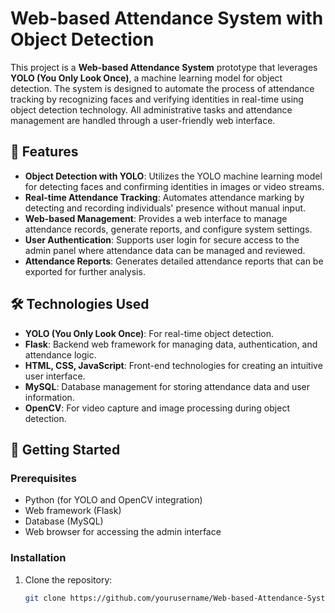# Web-based Attendance System with Object Detection

This project is a **Web-based Attendance System** prototype that leverages **YOLO (You Only Look Once)**, a machine learning model for object detection. The system is designed to automate the process of attendance tracking by recognizing faces and verifying identities in real-time using object detection technology. All administrative tasks and attendance management are handled through a user-friendly web interface.

## 📜 Features

- **Object Detection with YOLO**: Utilizes the YOLO machine learning model for detecting faces and confirming identities in images or video streams.
- **Real-time Attendance Tracking**: Automates attendance marking by detecting and recording individuals' presence without manual input.
- **Web-based Management**: Provides a web interface to manage attendance records, generate reports, and configure system settings.
- **User Authentication**: Supports user login for secure access to the admin panel where attendance data can be managed and reviewed.
- **Attendance Reports**: Generates detailed attendance reports that can be exported for further analysis.

## 🛠️ Technologies Used

- **YOLO (You Only Look Once)**: For real-time object detection.
- **Flask**: Backend web framework for managing data, authentication, and attendance logic.
- **HTML, CSS, JavaScript**: Front-end technologies for creating an intuitive user interface.
- **MySQL**: Database management for storing attendance data and user information.
- **OpenCV**: For video capture and image processing during object detection.

## 🚀 Getting Started

### Prerequisites
- Python (for YOLO and OpenCV integration)
- Web framework (Flask)
- Database (MySQL)
- Web browser for accessing the admin interface

### Installation

1. Clone the repository:
   ```bash
   git clone https://github.com/yourusername/Web-based-Attendance-System-with-Object-Detection.git
